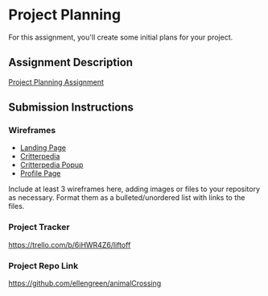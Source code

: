 # Project Planning
For this assignment, you'll create some initial plans for your project.

## Assignment Description
[Project Planning Assignment](https://education.launchcode.org/liftoff/modules/assignments/project-planning)

## Submission Instructions

### Wireframes

* [Landing Page](https://github.com/ellengreen/liftoff-assignments/blob/master/P3-Project_Planning/images/landing.jpg)
* [Critterpedia](https://github.com/ellengreen/liftoff-assignments/blob/master/P3-Project_Planning/images/critterMain.jpg)
* [Critterpedia Popup](https://github.com/ellengreen/liftoff-assignments/blob/master/P3-Project_Planning/images/critterPopup.jpg)
* [Profile Page](https://github.com/ellengreen/liftoff-assignments/blob/master/P3-Project_Planning/images/profile.jpg)


Include at least 3 wireframes here, adding images or files to your repository as necessary. Format them as a bulleted/unordered list with links to the files.

### Project Tracker

https://trello.com/b/6iHWR4Z6/liftoff

### Project Repo Link

https://github.com/ellengreen/animalCrossing